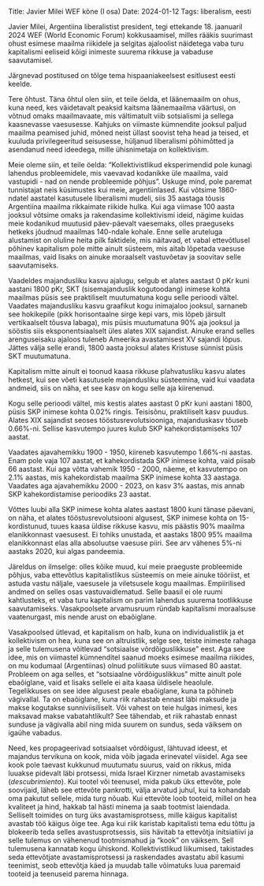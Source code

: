 Title: Javier Milei WEF kõne (I osa)
Date: 2024-01-12
Tags: liberalism, eesti

<article class="intro">
Javier Milei, Argentiina liberalistist president, tegi ettekande 18. jaanuaril
2024 WEF (World Economic Forum) kokkusaamisel, milles rääkis suurimast ohust
esimese maailma riikidele ja selgitas ajaloolist näidetega vaba turu
kapitalismi eeliseid kõigi inimeste suurema rikkuse ja vabaduse saavutamisel.

Järgnevad postitused on tõlge tema hispaaniakeelsest esitlusest eesti keelde.
</article>
<!-- end-of-preview -->
Tere õhtust. Täna õhtul olen siin, et teile öelda, et läänemaailm on ohus, kuna need, kes väidetavalt peaksid kaitsma läänemaailma väärtusi, on võtnud omaks maailmavaate, mis vältimatult viib sotsialismi ja sellega kaasnevasse vaesusesse. Kahjuks on viimaste kümnendite jooksul paljud maailma peamised juhid, mõned neist üllast soovist teha head ja teised, et kuuluda privilegeeritud seisusesse, hüljanud liberalismi põhimõtted ja asendanud need ideedega, mille ühisnimetaja on kollektivism.

Meie oleme siin, et teile öelda: “Kollektivistlikud eksperimendid pole kunagi lahendus probleemidele, mis vaevavad kodanikke üle maailma, vaid vastupidi - nad on nende probleemide põhjus”. Uskuge mind, pole paremat tunnistajat neis küsimustes kui meie, argentiinlased. Kui võtsime 1860-ndatel aastatel kasutusele liberalismi mudeli, siis 35 aastaga tõusis Argentiina maailma rikkaimate riikide hulka. Kui aga viimase 100 aasta jooksul võtsime omaks ja rakendasime kollektivismi ideid, nägime kuidas meie kodanikud muutusid päev-päevalt vaesemaks, olles praeguseks hetkeks jõudnud maailmas 140-ndale kohale. Enne selle aruteluga alustamist on oluline heita pilk faktidele, mis näitavad, et vabal ettevõtlusel põhinev kapitalism pole mitte ainult süsteem, mis aitab lõpetada vaesuse maailmas, vaid lisaks on ainuke moraalselt vastuvõetav ja soovitav selle saavutamiseks.

Vaadeldes majandusliku kasvu ajalugu, selgub et alates aastast 0 pKr kuni aastani 1800 pKr, SKT (sisemajanduslik kogutoodang) inimese kohta maailmas püsis see praktiliselt muutumatuna kogu selle perioodi vältel. Vaadates majandusliku kasvu graafikut kogu inimajaloo jooksul, sarnaneb see hokikepile (pikk horisontaalne sirge kepi vars, mis lõpeb järsult vertikaalselt tõusva labaga), mis püsis muutumatuna 90% aja jooksul ja sööstis siis eksponentsiaalselt üles alates XIX sajandist. Ainuke erand selles arenguseisaku ajaloos tuleneb Ameerika avastamisest XV sajandi lõpus. Jättes välja selle erandi, 1800 aasta jooksul alates Kristuse sünnist püsis SKT muutumatuna.

Kapitalism mitte ainult ei toonud kaasa rikkuse plahvatusliku kasvu alates hetkest, kui see võeti kasutusele majandusliku süsteemina, vaid kui vaadata andmeid, siis on näha, et see kasv on kogu selle aja kiirenenud.

Kogu selle perioodi vältel, mis kestis alates aastast 0 pKr kuni aastani 1800, püsis SKP inimese kohta 0.02% ringis. Teisisõnu, praktiliselt kasv puudus. Alates XIX sajandist seoses tööstusrevolutsiooniga, majanduskasv tõuseb 0.66%-ni. Sellise kasvutempo juures kulub SKP kahekordistamiseks 107 aastat.

Vaadates ajavahemikku 1900 - 1950, kiireneb kasvutempo 1.66%-ni aastas. Enam pole vaja 107 aastat, et kahekordistada SKP inimese kohta, vaid piisab 66 aastast. Kui aga võtta vahemik 1950 - 2000, näeme, et kasvutempo on 2.1% aastas, mis kahekordistab maailma SKP inimese kohta 33 aastaga. Vaadates aga ajavahemikku 2000 - 2023, on kasv 3% aastas, mis annab SKP kahekordistamise perioodiks 23 aastat.

Võttes luubi alla SKP inimese kohta alates aastast 1800 kuni tänase päevani, on näha, et alates tööstusrevolutsiooni algusest, SKP inimese kohta on 15-kordistunud, tuues kaasa üldise rikkuse kasvu, mis päästis 90% maailma elanikkonnast vaesusest. Ei tohiks unustada, et aastaks 1800 95% maailma elanikkonnast elas alla absoluutse vaesuse piiri. See arv vähenes 5%-ni aastaks 2020, kui algas pandeemia.

Järeldus on ilmselge: olles kõike muud, kui meie praeguste probleemide põhjus, vaba ettevõtlus kapitalistlikus süsteemis on meie ainuke tööriist, et astuda vastu näljale, vaesusele ja viletsusele kogu maailmas. Empiirilised andmed on selles osas vastuvaidlematud. Selle baasil ei ole ruumi kahtlusteks, et vaba turu kapitalism on parim lahendus suurema tootlikkuse saavutamiseks. Vasakpoolsete arvamusruum ründab kapitalismi moraalsuse vaatenurgast, mis nende arust on ebaõiglane.

Vasakpoolsed ütlevad, et kapitalism on halb, kuna on individualistlik ja et kollektivism on hea, kuna see on altruistlik, selge see, teiste inimeste rahaga ja selle tulemusena võitlevad “sotsiaalse võrdõiguslikkuse” eest. Aga see idee, mis on viimastel kümnenditel saanud moeks esimese maailma riikides, on mu kodumaal (Argentiinas) olnud poliitikute suus viimased 80 aastat. Probleem on aga selles, et “sotsiaalne võrdõiguslikkus” mitte ainult pole ebaõiglane, vaid et lisaks sellele ei aita kaasa üldisele heaolule. Tegelikkuses on see idee algusest peale ebaõiglane, kuna ta põhineb vägivallal. Ta on ebaõiglane, kuna riik rahastab ennast läbi maksude ja makse kogutakse sunniviisiliselt. Või vahest on teie hulgas inimesi, kes maksavad makse vabatahtlikult? See tähendab, et riik rahastab ennast sunduse ja vägivalla abil ning mida suurem on sundus, seda väiksem on igaühe vabadus.

Need, kes propageerivad sotsiaalset võrdõigust, lähtuvad ideest, et majandus tervikuna on kook, mida võib jagada erinevatel viisidel. Aga see kook pole taevast kukkunud muutumatu suurus, vaid on rikkus, mida luuakse pidevalt läbi protsessi, mida Israel Kirzner nimetab avastamiseks (_descubrimiento_). Kui tootel või teenusel, mida pakub üks ettevõte, pole soovijaid, läheb see ettevõte pankrotti, välja arvatud juhul, kui ta kohandab oma pakutut sellele, mida turg nõuab. Kui ettevõte loob tooteid, millel on hea kvaliteet ja hind, hakkab tal hästi minema ja saab tootmist laiendada. Selliselt toimides on turg üks avastamisprotsess, mille käigus kapitalist avastab töö käigus õige tee. Aga kui riik karistab kapitalisti tema edu tõttu ja blokeerib teda selles avastusprotsessis, siis hävitab ta ettevõtja initsiatiivi ja selle tulemus on vähenenud tootmismahud ja “kook” on väiksem. Sell tulemusena kannatab kogu ühiskond.
  Kollektivistlikud liikumised, takistades seda ettevõtjate avastamisprotsessi ja raskendades avastatu abil kasumi teenimist, seob ettevõtja käed ja muudab talle võimatuks luua paremaid tooteid ja teenuseid parema hinnaga.

